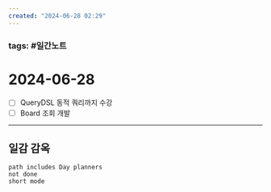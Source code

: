 ```yaml
---
created: "2024-06-28 02:29"
---
```


### tags: #일간노트
  
# 2024-06-28 
- [ ] QueryDSL 동적 쿼리까지 수강
- [ ] Board 조회 개발
---  
## 일감 감옥  
```tasks  
path includes Day planners
not done  
short mode  
```